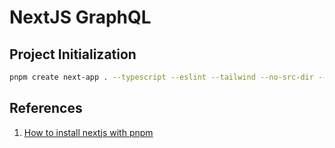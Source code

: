 # NextJS GraphQL

## Project Initialization

```bash
pnpm create next-app . --typescript --eslint --tailwind --no-src-dir --app --import-alias "@/*"
```

## References

1. [How to install nextjs with pnpm](https://medium.com/frontendweb/how-to-install-nextjs-with-pnpm-a958f1b3e9ad)

